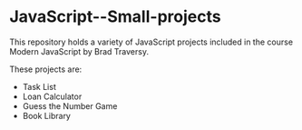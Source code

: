 # JavaScript--Small-projects

This repository holds a variety of JavaScript projects included in the course Modern JavaScript by Brad Traversy.

These projects are:
- Task List
- Loan Calculator
- Guess the Number Game
- Book Library
